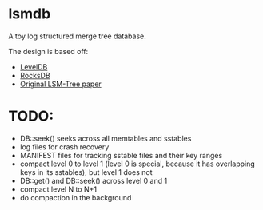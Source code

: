 # lsmdb
A toy log structured merge tree database.

The design is based off:
- [LevelDB](https://github.com/google/leveldb/blob/main/doc/impl.md)
- [RocksDB](https://artem.krylysov.com/blog/2023/04/19/how-rocksdb-works/)
- [Original LSM-Tree paper](http://paperhub.s3.amazonaws.com/18e91eb4db2114a06ea614f0384f2784.pdf)

# TODO:
- DB::seek() seeks across all memtables and sstables
- log files for crash recovery
- MANIFEST files for tracking sstable files and their key ranges
- compact level 0 to level 1 (level 0 is special, because it has overlapping keys
  in its sstables), but level 1 does not
- DB::get() and DB::seek() across level 0 and 1
- compact level N to N+1
- do compaction in the background
